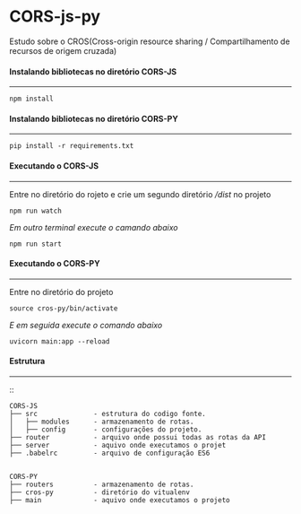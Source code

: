 # CORS-js-py
Estudo sobre o CROS(Cross-origin resource sharing / Compartilhamento de recursos de origem cruzada)


#### Instalando bibliotecas no diretório CORS-JS
-----------------


    npm install
    
    

#### Instalando bibliotecas no diretório CORS-PY
-----------------


    pip install -r requirements.txt
    
    

#### Executando o CORS-JS
-----------------
Entre no diretório do rojeto e crie um segundo diretório */dist* no projeto


    npm run watch


*Em outro terminal execute o camando abaixo*

    npm run start
    
    

#### Executando o CORS-PY
-----------------
Entre no diretório do projeto 


    source cros-py/bin/activate

*E em seguida execute o comando abaixo*

    uvicorn main:app --reload



#### Estrutura 
-----------------
::

    CORS-JS
    ├── src              - estrutura do codigo fonte.
    │   ├── modules      - armazenamento de rotas.
    │   ├── config       - configurações do projeto.
    ├── router           - arquivo onde possui todas as rotas da API
    ├── server           - aquivo onde executamos o projet
    ├── .babelrc         - arquivo de configuração ES6
    
    
    CORS-PY
    ├── routers          - armazenamento de rotas.
    ├── cros-py          - diretório do vitualenv
    ├── main             - aquivo onde executamos o projeto

    
    

    
   
